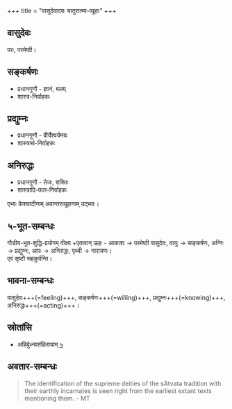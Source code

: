 +++
title = "वासुदेवादयः चातुरात्म्य-व्यूहाः"
+++

## वासुदेवः
परः, परमेष्ठी। 

## सङ्कर्षणः 
- प्रधानगुणौ - ज्ञानं, बलम्  
- शास्त्र-निर्वाहकः   

## प्रद्युम्नः  
- प्रधानगुणौ - वीर्यैश्वर्यमयः  
- शास्त्रार्थ-निर्वाहकः   

## अनिरुद्धः  
- प्रधानगुणौ - तेजः, शक्तिः  
- शास्त्रादि-फल-निर्वाहकः  


एभ्यः केशवादीनाम् अवान्तरव्यूहानाम् उद्भवः।

## ५-भूत-सम्बन्धः
गौडीय-भूत-शुद्धि-प्रयोगम् वीक्ष्य +एतावान् ऊहः - आकाशः → परमेष्ठी वासुदेवः, वायुः → सङ्कर्षणः, अग्निः → प्रद्युम्नः, आपः → अनिरुद्धः, पृथ्वी → नारायणः।  
एवं सृष्टौ सहकुर्वन्ति। 

## भावना-सम्बन्धः
वासुदेवः+++(=feeling)+++, सङ्कर्षणः+++(=willing)+++, प्रद्युम्नः+++(=knowing)+++, अनिरुद्धः+++(=acting)+++।

## स्रोतांसि
- अहिर्बुध्न्यसंहितायाम् [५](/AgamaH_vaiShNavaH/pAncharAtrAgamaH/ahirbudhnya-saMhitA/05_shuddha-sRShTi-varNanam/)

## अवतार-सम्बन्धः
> The identification of the supreme deities of the sAtvata tradition with their earthly incarnates is seen right from the earliest extant texts mentioning them. - MT